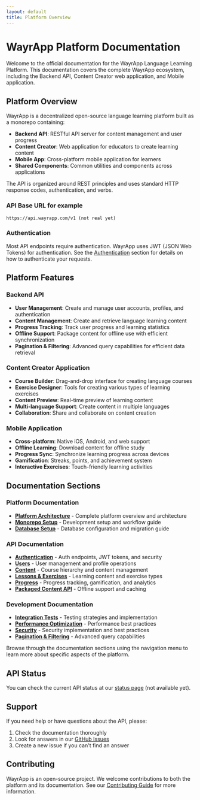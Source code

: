 ```yaml
---
layout: default
title: Platform Overview
---
```


# WayrApp Platform Documentation

Welcome to the official documentation for the WayrApp Language Learning Platform. This documentation covers the complete WayrApp ecosystem, including the Backend API, Content Creator web application, and Mobile application.

## Platform Overview

WayrApp is a decentralized open-source language learning platform built as a monorepo containing:

- **Backend API**: RESTful API server for content management and user progress
- **Content Creator**: Web application for educators to create learning content
- **Mobile App**: Cross-platform mobile application for learners
- **Shared Components**: Common utilities and components across applications

The API is organized around REST principles and uses standard HTTP response codes, authentication, and verbs.

### API Base URL for example

```
https://api.wayrapp.com/v1 (not real yet)
```

### Authentication

Most API endpoints require authentication. WayrApp uses JWT (JSON Web Tokens) for authentication. See the [Authentication](/wayrapp/AUTHENTICATION) section for details on how to authenticate your requests.

## Platform Features

### Backend API
- **User Management**: Create and manage user accounts, profiles, and authentication
- **Content Management**: Create and retrieve language learning content
- **Progress Tracking**: Track user progress and learning statistics
- **Offline Support**: Package content for offline use with efficient synchronization
- **Pagination & Filtering**: Advanced query capabilities for efficient data retrieval

### Content Creator Application
- **Course Builder**: Drag-and-drop interface for creating language courses
- **Exercise Designer**: Tools for creating various types of learning exercises
- **Content Preview**: Real-time preview of learning content
- **Multi-language Support**: Create content in multiple languages
- **Collaboration**: Share and collaborate on content creation

### Mobile Application
- **Cross-platform**: Native iOS, Android, and web support
- **Offline Learning**: Download content for offline study
- **Progress Sync**: Synchronize learning progress across devices
- **Gamification**: Streaks, points, and achievement system
- **Interactive Exercises**: Touch-friendly learning activities

## Documentation Sections

### Platform Documentation
- **[Platform Architecture](PLATFORM_ARCHITECTURE)** - Complete platform overview and architecture
- **[Monorepo Setup](MONOREPO_SETUP)** - Development setup and workflow guide
- **[Database Setup](DATABASE_SETUP)** - Database configuration and migration guide

### API Documentation
- **[Authentication](AUTHENTICATION)** - Auth endpoints, JWT tokens, and security
- **[Users](USERS)** - User management and profile operations
- **[Content](CONTENT)** - Course hierarchy and content management
- **[Lessons & Exercises](LESSONS_EXERCISES)** - Learning content and exercise types
- **[Progress](PROGRESS)** - Progress tracking, gamification, and analytics
- **[Packaged Content API](PACKAGED_CONTENT_API)** - Offline support and caching

### Development Documentation
- **[Integration Tests](INTEGRATION_TESTS)** - Testing strategies and implementation
- **[Performance Optimization](PERFORMANCE_OPTIMIZATION)** - Performance best practices
- **[Security](SECURITY)** - Security implementation and best practices
- **[Pagination & Filtering](PAGINATION_AND_FILTERING)** - Advanced query capabilities

Browse through the documentation sections using the navigation menu to learn more about specific aspects of the platform.

## API Status

You can check the current API status at our [status page](https://status.wayrapp.com) (not available yet).

## Support

If you need help or have questions about the API, please:

1. Check the documentation thoroughly
2. Look for answers in our [GitHub Issues](https://github.com/exetrujillo/wayrapp/issues)
3. Create a new issue if you can't find an answer

## Contributing

WayrApp is an open-source project. We welcome contributions to both the platform and its documentation. See our [Contributing Guide](https://github.com/wayrapp/backend/blob/main/CONTRIBUTING.md) for more information.